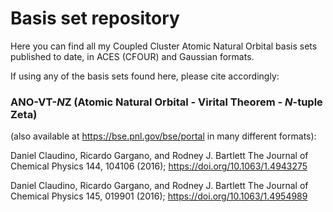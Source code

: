 # Basis set repository
Here you can find all my Coupled Cluster Atomic Natural Orbital basis sets published to date, in ACES (CFOUR) and Gaussian formats.

If using any of the basis sets found here, please cite accordingly:

### ANO-VT-$N$Z (Atomic Natural Orbital - Virital Theorem - $N$-tuple Zeta)
(also available at https://bse.pnl.gov/bse/portal in many different formats): 

Daniel Claudino, Ricardo Gargano, and Rodney J. Bartlett
The Journal of Chemical Physics 144, 104106 (2016); https://doi.org/10.1063/1.4943275

Daniel Claudino, Ricardo Gargano, and Rodney J. Bartlett
The Journal of Chemical Physics 145, 019901 (2016); https://doi.org/10.1063/1.4954989
